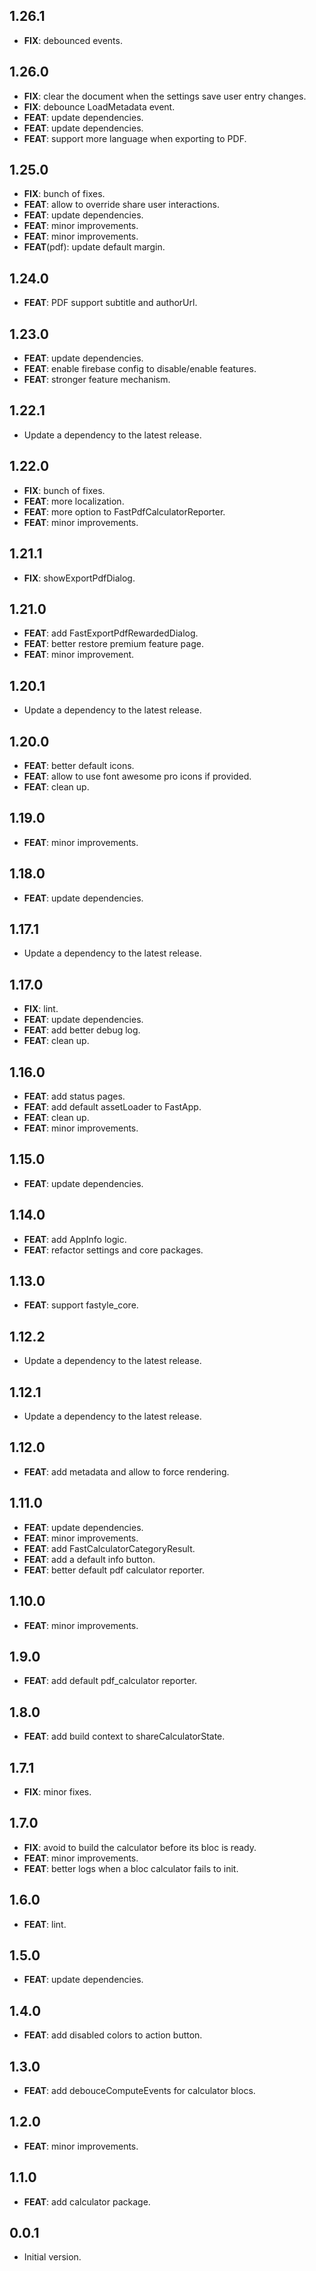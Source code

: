 ## 1.26.1

 - **FIX**: debounced events.

## 1.26.0

 - **FIX**: clear the document when the settings save user entry changes.
 - **FIX**: debounce LoadMetadata event.
 - **FEAT**: update dependencies.
 - **FEAT**: update dependencies.
 - **FEAT**: support more language when exporting to PDF.

## 1.25.0

 - **FIX**: bunch of fixes.
 - **FEAT**: allow to override share user interactions.
 - **FEAT**: update dependencies.
 - **FEAT**: minor improvements.
 - **FEAT**: minor improvements.
 - **FEAT**(pdf): update default margin.

## 1.24.0

 - **FEAT**: PDF support subtitle and authorUrl.

## 1.23.0

 - **FEAT**: update dependencies.
 - **FEAT**: enable firebase config to disable/enable features.
 - **FEAT**: stronger feature mechanism.

## 1.22.1

 - Update a dependency to the latest release.

## 1.22.0

 - **FIX**: bunch of fixes.
 - **FEAT**: more localization.
 - **FEAT**: more option to FastPdfCalculatorReporter.
 - **FEAT**: minor improvements.

## 1.21.1

 - **FIX**: showExportPdfDialog.

## 1.21.0

 - **FEAT**: add FastExportPdfRewardedDialog.
 - **FEAT**: better restore premium feature page.
 - **FEAT**: minor improvement.

## 1.20.1

 - Update a dependency to the latest release.

## 1.20.0

 - **FEAT**: better default icons.
 - **FEAT**: allow to use font awesome pro icons if provided.
 - **FEAT**: clean up.

## 1.19.0

 - **FEAT**: minor improvements.

## 1.18.0

 - **FEAT**: update dependencies.

## 1.17.1

 - Update a dependency to the latest release.

## 1.17.0

 - **FIX**: lint.
 - **FEAT**: update dependencies.
 - **FEAT**: add better debug log.
 - **FEAT**: clean up.

## 1.16.0

 - **FEAT**: add status pages.
 - **FEAT**: add default assetLoader to FastApp.
 - **FEAT**: clean up.
 - **FEAT**: minor improvements.

## 1.15.0

 - **FEAT**: update dependencies.

## 1.14.0

 - **FEAT**: add AppInfo logic.
 - **FEAT**: refactor settings and core packages.

## 1.13.0

 - **FEAT**: support fastyle_core.

## 1.12.2

 - Update a dependency to the latest release.

## 1.12.1

 - Update a dependency to the latest release.

## 1.12.0

 - **FEAT**: add metadata and allow to force rendering.

## 1.11.0

 - **FEAT**: update dependencies.
 - **FEAT**: minor improvements.
 - **FEAT**: add FastCalculatorCategoryResult.
 - **FEAT**: add a default info button.
 - **FEAT**: better default pdf calculator reporter.

## 1.10.0

 - **FEAT**: minor improvements.

## 1.9.0

 - **FEAT**: add default pdf_calculator reporter.

## 1.8.0

 - **FEAT**: add build context to shareCalculatorState.

## 1.7.1

 - **FIX**: minor fixes.

## 1.7.0

 - **FIX**: avoid to build the calculator before its bloc is ready.
 - **FEAT**: minor improvements.
 - **FEAT**: better logs when a bloc calculator fails to init.

## 1.6.0

 - **FEAT**: lint.

## 1.5.0

 - **FEAT**: update dependencies.

## 1.4.0

 - **FEAT**: add disabled colors to action button.

## 1.3.0

 - **FEAT**: add debouceComputeEvents for calculator blocs.

## 1.2.0

 - **FEAT**: minor improvements.

## 1.1.0

 - **FEAT**: add calculator package.

## 0.0.1

- Initial version.
